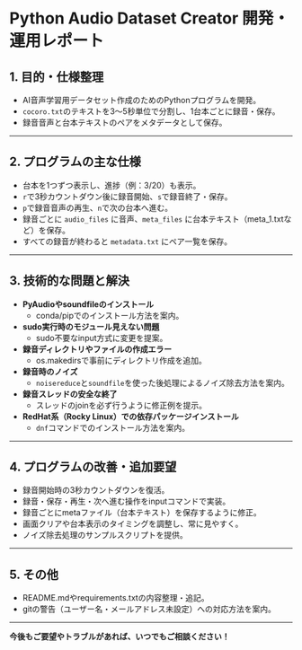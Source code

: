 # Python Audio Dataset Creator 開発・運用レポート

## 1. 目的・仕様整理

- AI音声学習用データセット作成のためのPythonプログラムを開発。
- `cocoro.txt`のテキストを3～5秒単位で分割し、1台本ごとに録音・保存。
- 録音音声と台本テキストのペアをメタデータとして保存。

---

## 2. プログラムの主な仕様

- 台本を1つずつ表示し、進捗（例：3/20）も表示。
- `r`で3秒カウントダウン後に録音開始、`s`で録音終了・保存。
- `p`で録音音声の再生、`n`で次の台本へ進む。
- 録音ごとに `audio_files` に音声、`meta_files` に台本テキスト（meta_1.txtなど）を保存。
- すべての録音が終わると `metadata.txt` にペア一覧を保存。

---

## 3. 技術的な問題と解決

- **PyAudioやsoundfileのインストール**  
  - conda/pipでのインストール方法を案内。
- **sudo実行時のモジュール見えない問題**  
  - sudo不要なinput方式に変更を提案。
- **録音ディレクトリやファイルの作成エラー**  
  - os.makedirsで事前にディレクトリ作成を追加。
- **録音時のノイズ**  
  - `noisereduce`と`soundfile`を使った後処理によるノイズ除去方法を案内。
- **録音スレッドの安全な終了**  
  - スレッドのjoinを必ず行うように修正例を提示。
- **RedHat系（Rocky Linux）での依存パッケージインストール**  
  - `dnf`コマンドでのインストール方法を案内。

---

## 4. プログラムの改善・追加要望

- 録音開始時の3秒カウントダウンを復活。
- 録音・保存・再生・次へ進む操作をinputコマンドで実装。
- 録音ごとにmetaファイル（台本テキスト）を保存するように修正。
- 画面クリアや台本表示のタイミングを調整し、常に見やすく。
- ノイズ除去処理のサンプルスクリプトを提供。

---

## 5. その他

- README.mdやrequirements.txtの内容整理・追記。
- gitの警告（ユーザー名・メールアドレス未設定）への対応方法を案内。

---

**今後もご要望やトラブルがあれば、いつでもご相談ください！**